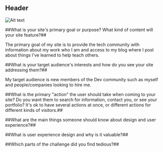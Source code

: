 ## Header ##
![Alt text](SeanMNorton/phase-0/week-2/imgs/SiteMap.png "Sean's Site Map")


##What is your site's primary goal or purpose? What kind of content will your site feature?##

The primary goal of my site is to provide the tech community with information about my work who I am and access to my blog where I post about things I've learned to help teach others.

##What is your target audience's interests and how do you see your site addressing them?##

My target audience is new members of the Dev community such as myself and people/companies looking to hire me.

##What is the primary "action" the user should take when coming to your site? Do you want them to search for information, contact you, or see your portfolio? It's ok to have several actions at once, or different actions for different kinds of visitors.##




##What are the main things someone should know about design and user experience?##

##What is user experience design and why is it valuable?##


##Which parts of the challenge did you find tedious?##